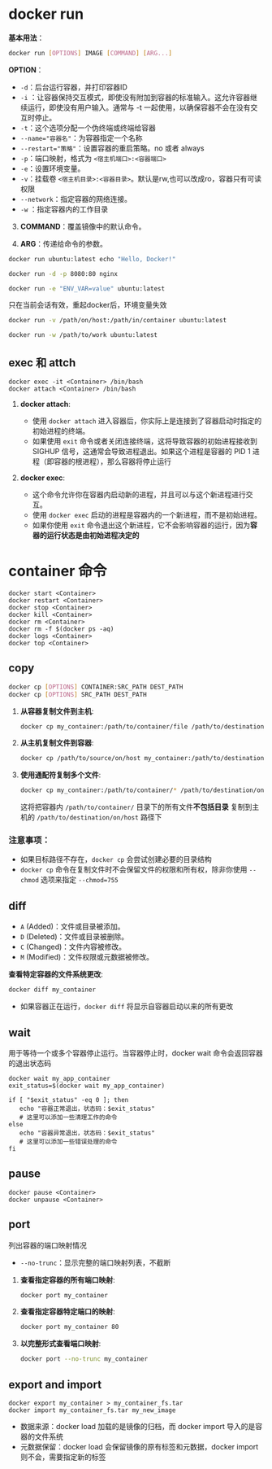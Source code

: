 # docker run

**基本用法**：

```bash
docker run [OPTIONS] IMAGE [COMMAND] [ARG...]
```

**OPTION**：

- `-d`：后台运行容器，并打印容器ID
- `-i` ：让容器保持交互模式，即使没有附加到容器的标准输入。这允许容器继续运行，即使没有用户输入。通常与 -t 一起使用，以确保容器不会在没有交互时停止。
- `-t`：这个选项分配一个伪终端或终端给容器
- `--name="容器名"`：为容器指定一个名称
- `--restart="策略"`：设置容器的重启策略。no 或者 always
- `-p`：端口映射，格式为 `<宿主机端口>:<容器端口>`
- `-e`：设置环境变量。
- `-v`：挂载卷 `<宿主机目录>:<容器目录>`。默认是rw,也可以改成ro，容器只有可读权限
- `--network`：指定容器的网络连接。
- `-w` ：指定容器内的工作目录

3. **COMMAND**：覆盖镜像中的默认命令。

4. **ARG**：传递给命令的参数。


  ```bash
  docker run ubuntu:latest echo "Hello, Docker!"
  ```

  ```bash
  docker run -d -p 8080:80 nginx
  ```

  ```bash
  docker run -e "ENV_VAR=value" ubuntu:latest
  ```
只在当前会话有效，重起docker后，环境变量失效

  ```bash
  docker run -v /path/on/host:/path/in/container ubuntu:latest
  ```

  ```bash
  docker run -w /path/to/work ubuntu:latest
  ```

## exec 和 attch

```shell
docker exec -it <Container> /bin/bash
docker attach <Container> /bin/bash
```

1. **docker attach**:

   - 使用 `docker attach` 进入容器后，你实际上是连接到了容器启动时指定的初始进程的终端。
   - 如果使用 `exit` 命令或者关闭连接终端，这将导致容器的初始进程接收到 SIGHUP 信号，这通常会导致进程退出。如果这个进程是容器的 PID 1 进程（即容器的根进程），那么容器将停止运行
2. **docker exec**:

   - 这个命令允许你在容器内启动新的进程，并且可以与这个新进程进行交互。
   - 使用 `docker exec` 启动的进程是容器内的一个新进程，而不是初始进程。
   - 如果你使用 `exit` 命令退出这个新进程，它不会影响容器的运行，因为**容器的运行状态是由初始进程决定的**

# container 命令

```shell
docker start <Container>
docker restart <Container>
docker stop <Container>
docker kill <Container>
docker rm <Container>
docker rm -f $(docker ps -aq)
docker logs <Container>
docker top <Container>
```

## copy

```bash
docker cp [OPTIONS] CONTAINER:SRC_PATH DEST_PATH
docker cp [OPTIONS] SRC_PATH DEST_PATH
```

1. **从容器复制文件到主机**:

   ```bash
   docker cp my_container:/path/to/container/file /path/to/destination/on/host
   ```
2. **从主机复制文件到容器**:

   ```bash
   docker cp /path/to/source/on/host my_container:/path/to/destination/in/container
   ```
3. **使用通配符复制多个文件**:

   ```bash
   docker cp my_container:/path/to/container/* /path/to/destination/on/host
   ```

   这将把容器内 `/path/to/container/` 目录下的所有文件**不包括目录** 复制到主机的 `/path/to/destination/on/host` 路径下

### 注意事项：

- 如果目标路径不存在，`docker cp` 会尝试创建必要的目录结构
- `docker cp` 命令在复制文件时不会保留文件的权限和所有权，除非你使用 `--chmod` 选项来指定 `--chmod=755`

## diff

- `A` (Added)：文件或目录被添加。
- `D` (Deleted)：文件或目录被删除。
- `C` (Changed)：文件内容被修改。
- `M` (Modified)：文件权限或元数据被修改。


**查看特定容器的文件系统更改**:

```bash
docker diff my_container
```

- 如果容器正在运行，`docker diff` 将显示自容器启动以来的所有更改

## wait

用于等待一个或多个容器停止运行。当容器停止时，docker wait 命令会返回容器的退出状态码

```shell
docker wait my_app_container
exit_status=$(docker wait my_app_container)

if [ "$exit_status" -eq 0 ]; then
   echo "容器正常退出，状态码：$exit_status"
   # 这里可以添加一些清理工作的命令
else
   echo "容器异常退出，状态码：$exit_status"
   # 这里可以添加一些错误处理的命令
fi
```

## pause

```shell
docker pause <Container>
docker unpause <Container>
```

## port

列出容器的端口映射情况

- `--no-trunc`：显示完整的端口映射列表，不截断

1. **查看指定容器的所有端口映射**:

   ```bash
   docker port my_container
   ```
2. **查看指定容器特定端口的映射**:

   ```bash
   docker port my_container 80
   ```
3. **以完整形式查看端口映射**:

   ```bash
   docker port --no-trunc my_container
   ```

## export and import

```shell
docker export my_container > my_container_fs.tar
docker import my_container_fs.tar my_new_image
```
- 数据来源：docker load 加载的是镜像的归档，而 docker import 导入的是容器的文件系统
- 元数据保留：docker load 会保留镜像的原有标签和元数据，docker import 则不会，需要指定新的标签